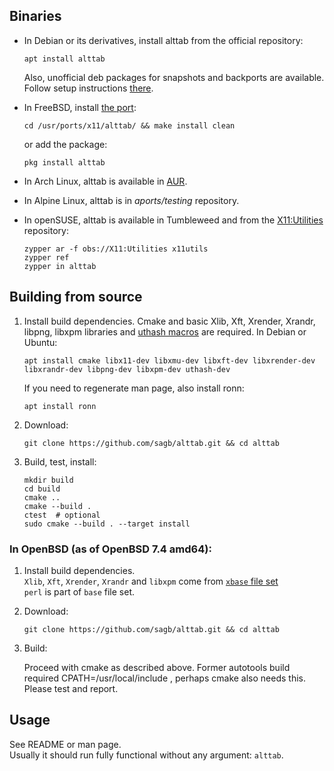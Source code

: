 Binaries
--------

* In Debian or its derivatives, install alttab from the official repository:

    ```
    apt install alttab
    ```

    Also, unofficial deb packages for snapshots and backports are available.
    Follow setup instructions [there](https://odd.systems/debian/).

* In FreeBSD, install [the port](https://www.freshports.org/x11/alttab/):

    ```
    cd /usr/ports/x11/alttab/ && make install clean
    ```

    or add the package:

    ```
    pkg install alttab
    ```

* In Arch Linux, alttab is available in [AUR](https://aur.archlinux.org/packages/?O=0&K=alttab).

* In Alpine Linux, alttab is in _aports/testing_ repository.

* In openSUSE, alttab is available in Tumbleweed and from the [X11:Utilities](https://build.opensuse.org/package/show/X11:Utilities/alttab) repository:

    ```
    zypper ar -f obs://X11:Utilities x11utils
    zypper ref
    zypper in alttab
    ```

Building from source
--------------------

1. Install build dependencies.
    Cmake and basic Xlib, Xft, Xrender, Xrandr, libpng, libxpm libraries
    and [uthash macros](http://troydhanson.github.io/uthash/) are required.
    In Debian or Ubuntu:

    ```
    apt install cmake libx11-dev libxmu-dev libxft-dev libxrender-dev libxrandr-dev libpng-dev libxpm-dev uthash-dev
    ```

    If you need to regenerate man page, also install ronn:

    ```
    apt install ronn
    ```

2. Download:

    ```
    git clone https://github.com/sagb/alttab.git && cd alttab
    ```

3. Build, test, install:

    ```
    mkdir build
    cd build
    cmake ..
    cmake --build .
    ctest  # optional
    sudo cmake --build . --target install
    ```

### In OpenBSD (as of OpenBSD 7.4 amd64):

1. Install build dependencies.  
    `Xlib`, `Xft`, `Xrender`, `Xrandr` and `libxpm` come from [`xbase` file set](https://www.openbsd.org/faq/faq4.html#FilesNeeded)  
    `perl` is part of `base` file set.  

2. Download:

    ```
    git clone https://github.com/sagb/alttab.git && cd alttab
    ```

3. Build:

    Proceed with cmake as described above. Former autotools build required 
    CPATH=/usr/local/include , perhaps cmake also needs this. Please test and report.

Usage
-----

See README or man page.  
Usually it should run fully functional without any argument: `alttab`.  
